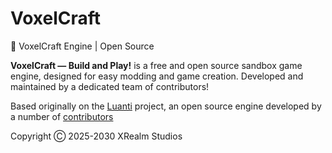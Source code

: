 # VoxelCraft
🦊 VoxelCraft Engine | Open Source

**VoxelCraft — Build and Play!** is a free and open source sandbox game engine, designed for easy modding and game creation. Developed and maintained by a dedicated team of contributors!

Based originally on the [Luanti](https://minetest.net) project, an open source engine developed by a number of [contributors](https://github.com/minetest/minetest/graphs/contributors)

Copyright Ⓒ 2025-2030 XRealm Studios
